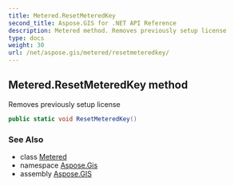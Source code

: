 ```yaml
---
title: Metered.ResetMeteredKey
second_title: Aspose.GIS for .NET API Reference
description: Metered method. Removes previously setup license
type: docs
weight: 30
url: /net/aspose.gis/metered/resetmeteredkey/
---
```

## Metered.ResetMeteredKey method

Removes previously setup license

```csharp
public static void ResetMeteredKey()
```

### See Also

* class [Metered](../)
* namespace [Aspose.Gis](../../metered/)
* assembly [Aspose.GIS](../../../)


